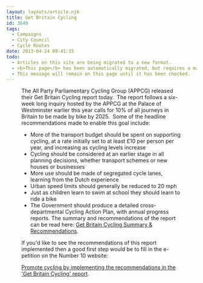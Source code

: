 ```yaml
---
layout: layouts/article.njk
title: Get Britain Cycling
id: 3649
tags:
  - Campaigns
  - City Council
  - Cycle Routes
date: 2013-04-24 09:41:15
todo:
  - Articles on this site are being migrated to a new format.
  - <b>This page</b> has been automatically migrated, but requires a manual check-&amp;-tune to ensure the format and links all work as expected.
  - This message will remain on this page until it has been checked.
---
```


<figure id="attachment_3651" align="alignright" width="212"][![Get Britain Cycling Summary &amp; Recommendations](http://www.pompeybug.co.uk/wp-content/uploads/2013/04/Get-Britain-Cycling-Summary-Recommendations-212x300.png "Get Britain Cycling Summary &amp; Recommendations")](http://www.pompeybug.co.uk/wp-content/uploads/2013/04/Get-Britain-Cycling-Summary-Recommendations-copy.pdf) Get Britain Cycling Summary &amp; Recommendations</figure>

The All Party Parliamentary Cycling Group (APPCG) released their Get Britain Cycling report today.  The report follows a six-week long inquiry hosted by the APPCG at the Palace of Westminster earlier this year calls for 10% of all journeys in Britain to be made by bike by 2025.  Some of the headline recommendations made to enable this goal include:

*   More of the transport budget should be spent on supporting cycling, at a rate initially set to at least £10 per person per year, and increasing as cycling levels increase
*   Cycling should be considered at an earlier stage in all planning decisions, whether transport schemes or new houses or businesses
*   More use should be made of segregated cycle lanes, learning from the Dutch experience
*   Urban speed limits should generally be reduced to 20 mph
*   Just as children learn to swim at school they should learn to ride a bike
*   The Government should produce a detailed cross-departmental Cycling Action Plan, with annual progress reports.
The summary and recommendations of the report can be read here: [Get Britain Cycling Summary &amp; Recommendations](http://www.pompeybug.co.uk/wp-content/uploads/2013/04/Get-Britain-Cycling-Summary-Recommendations-copy.pdf "Get Britain Cycling Summary &amp; Recommendations").

If you'd like to see the recommendations of this report implemented then a good first step would be to fill in the e-petition on the Number 10 website:

[Promote cycling by implementing the recommendations in the 'Get Britain Cycling' report](http://epetitions.direct.gov.uk/petitions/49196 "Promote cycling by implementing the recommendations in the ").